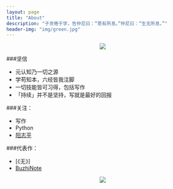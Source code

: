 ```yaml
---
layout: page
title: "About"
description: "子贡倦于学，告仲尼曰：“愿有所息。”仲尼曰：“生无所息。”"
header-img: "img/green.jpg"
---
```



<center>
    <p><img src="http://7xlfkx.com1.z0.glb.clouddn.com/white2.jpg" align="center"></p>
</center>

###坚信


- 元认知乃一切之源
- 学苟知本，六经皆我注脚 
- 一切技能皆可习得，包括写作
- 「持续」并不是坚持，写就是最好的回报


###关注：

- 写作
- Python
- [阳志平](http://www.yangzhiping.com/)



###代表作：

- [《无》]
- [BuzhiNote](http://BuzhiNote.com)


<center>
    <p><img src="http://i173.photobucket.com/albums/w63/cnfeat/2015-08-29-2_zpsqj7po8eo.png" align="center"></p>
</center>






